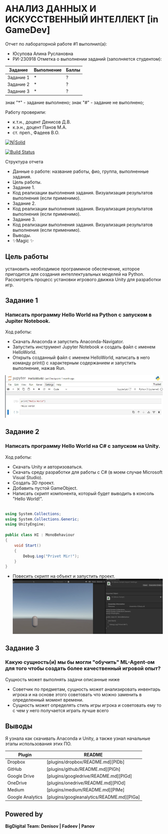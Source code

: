 # АНАЛИЗ ДАННЫХ И ИСКУССТВЕННЫЙ ИНТЕЛЛЕКТ [in GameDev] 
Отчет по лабораторной работе #1 выполнил(а):
- Юсупова Алина Руслановна
- РИ-230918
Отметка о выполнении заданий (заполняется студентом): 

| Задание | Выполнение | Баллы |
| ------ | ------ | ------ |
| Задание 1 | * | ? |
| Задание 2 | * | ? |
| Задание 3 | * | ? |

знак "*" - задание выполнено; знак "#" - задание не выполнено;

Работу проверили:
- к.т.н., доцент Денисов Д.В.
- к.э.н., доцент Панов М.А.
- ст. преп., Фадеев В.О.

[![N|Solid](https://cldup.com/dTxpPi9lDf.thumb.png)](https://nodesource.com/products/nsolid)

[![Build Status](https://travis-ci.org/joemccann/dillinger.svg?branch=master)](https://travis-ci.org/joemccann/dillinger)

Структура отчета

- Данные о работе: название работы, фио, группа, выполненные задания.
- Цель работы.
- Задание 1.
- Код реализации выполнения задания. Визуализация результатов выполнения (если применимо).
- Задание 2.
- Код реализации выполнения задания. Визуализация результатов выполнения (если применимо).
- Задание 3.
- Код реализации выполнения задания. Визуализация результатов выполнения (если применимо).
- Выводы.
- ✨Magic ✨

## Цель работы
установить необходимое программное обеспечение, которое пригодится для создания интеллектуальных моделей на Python. Рассмотреть процесс установки игрового движка Unity для разработки игр.

## Задание 1
### Написать программу Hello World на Python с запуском в Jupiter Notebook.
Ход работы:
- Скачать Anaconda и запустить Anaconda-Navigator.
- Запустить инструмент Jupyter Notebook и создать файл с именем HelloWorld.
- Открыть созданный файл с именем HelloWorld, написать в него команду print() с характерным содержанием и запустить выполнение, нажав Run.



![image](https://github.com/alinaminignomi/WORKSHOPS/blob/main/c77fdaca-36c2-4b16-9380-29d222430f49111.jpg)

## Задание 2
### Написать программу Hello World на C# с запуском на Unity.
Ход работы:
- Скачать Unity и авторизоваться.
- Скачать среду разработки для работы с C# (в моем случае Microsoft Visual Studio).
- Создать 3D проект.
- Добавить пустой GameObject.
- Написать скрипт компонента, который будет выводить в консоль "Hello World!".

```C#

using System.Collections;
using System.Collections.Generic;
using UnityEngine;

public class HI : MonoBehaviour 
{
    void Start()
    {
        Debug.Log("Privet Mir!");
    }
}


```
- Повесить скрипт на объект и запустить проект.
  ![image](https://github.com/alinaminignomi/WORKSHOPS/blob/main/8d2156fe-65f8-4e7e-affe-cd0d6e8db881222.jpg)


## Задание 3
### Какую сущность(и) мы бы могли "обучить" ML-Agent-ом для того чтобы создать более качественный игровой опыт?
Сущность может выполнять задачи описанные ниже
- Советчик по предметам, сущность может анализировать инвентарь игрока и на основе этого советовать что можно заменить в определенный момент времени.
- Сущность может определять стиль игры игрока и советовать ему то с чем у него получается играть лучше всего

## Выводы

Я узнала как скачивать Anaconda и Unity, а также узнал начальные этапы использования этих ПО.

| Plugin | README |
| ------ | ------ |
| Dropbox | [plugins/dropbox/README.md][PlDb] |
| GitHub | [plugins/github/README.md][PlGh] |
| Google Drive | [plugins/googledrive/README.md][PlGd] |
| OneDrive | [plugins/onedrive/README.md][PlOd] |
| Medium | [plugins/medium/README.md][PlMe] |
| Google Analytics | [plugins/googleanalytics/README.md][PlGa] |

## Powered by

**BigDigital Team: Denisov | Fadeev | Panov**
